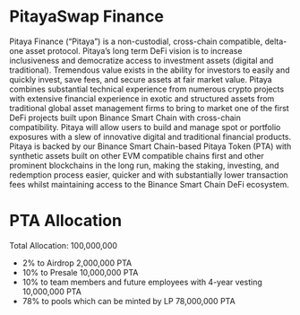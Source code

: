 # PitayaSwap Finance

Pitaya Finance (“Pitaya”) is a non-custodial, cross-chain compatible, delta-one asset protocol. Pitaya’s long term DeFi vision is to increase inclusiveness and democratize access to investment assets (digital and  traditional). Tremendous value exists in the ability for investors to easily and quickly invest, save fees, and secure assets at fair market value. Pitaya combines substantial technical experience from numerous crypto projects with extensive financial experience in exotic and structured assets from traditional global asset management firms to bring to market one of the first DeFi projects built upon Binance Smart Chain with cross-chain compatibility. Pitaya will allow users to build and manage spot or portfolio exposures with a slew of innovative digital and traditional financial products. Pitaya is backed by our Binance Smart Chain-based Pitaya Token (PTA) with synthetic assets built on other EVM compatible chains first and other prominent blockchains in the long run, making the staking, investing, and redemption process easier, quicker and with substantially lower transaction fees whilst maintaining access to the Binance Smart Chain DeFi ecosystem.

# PTA Allocation

Total Allocation:  100,000,000
* 2% to Airdrop 2,000,000 PTA
* 10% to Presale 10,000,000 PTA
* 10% to team members and future employees with 4-year vesting 10,000,000 PTA
* 78% to pools which can be minted by LP 78,000,000 PTA
